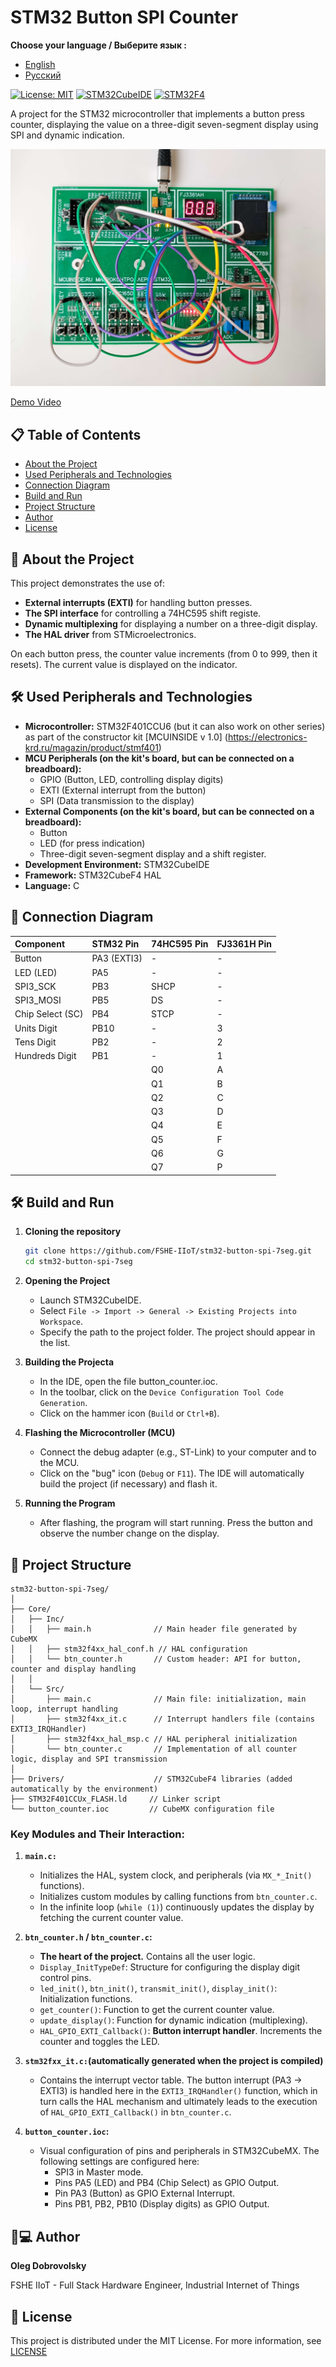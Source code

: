 # STM32 Button SPI Counter

**Choose your language / Выберите язык :**

*   [English](README.md)
*   [Русский](README.ru.md)

[![License: MIT](https://img.shields.io/badge/License-MIT-yellow.svg)](https://opensource.org/licenses/MIT)
[![STM32CubeIDE](https://img.shields.io/badge/IDE-STM32CubeIDE-%230052b1.svg?logo=stmicroelectronics)](https://www.st.com/en/development-tools/stm32cubeide.html)
[![STM32F4](https://img.shields.io/badge/MCU-STM32F4-%23032671.svg?logo=stmicroelectronics)](https://www.st.com/en/microcontrollers-microprocessors/stm32f4-series.html)

A project for the STM32 microcontroller that implements a button press counter, displaying the value on a three-digit seven-segment display using SPI and dynamic indication.

![Button Press Counter](Docs/btn_counter.jpg)

[Demo Video](Docs/btn_counter.mp4)

## 📋 Table of Contents

- [About the Project](#about-the-project)
- [Used Peripherals and Technologies](#used-peripherals-and-technologies)
- [Connection Diagram](#connection-diagram)
- [Build and Run](#build-and-run)
- [Project Structure](#project-structure)
- [Author](#author)
- [License](#license)

## 🚀 About the Project

This project demonstrates the use of:
*   **External interrupts (EXTI)** for handling button presses.
*   **The SPI interface** for controlling a 74HC595 shift registe.
*   **Dynamic multiplexing** for displaying a number on a three-digit display.
*   **The HAL driver** from STMicroelectronics.

On each button press, the counter value increments (from 0 to 999, then it resets). The current value is displayed on the indicator.

## 🛠 Used Peripherals and Technologies

*   **Microcontroller:** STM32F401CCU6 (but it can also work on other series) as part of the constructor kit [MCUINSIDE v 1.0] (https://electronics-krd.ru/magazin/product/stmf401)
*   **MCU Peripherals (on the kit's board, but can be connected on a breadboard):**
    *   GPIO (Button, LED, controlling display digits)
    *   EXTI (External interrupt from the button)
    *   SPI (Data transmission to the display)
*   **External Components (on the kit's board, but can be connected on a breadboard):**
    *   Button
    *   LED (for press indication)
    *   Three-digit seven-segment display and a shift register.
*   **Development Environment:** STM32CubeIDE
*   **Framework:** STM32CubeF4 HAL
*   **Language:** C

## 🔌 Connection Diagram

| Component | STM32 Pin |74HC595 Pin | FJ3361H Pin |
| :--- | :--- | :--- | :--- |
| Button | PA3 (EXTI3) | - | - |
| LED (LED) | PA5 | - | - |
| SPI3_SCK | PB3 | SHCP | - |
| SPI3_MOSI | PB5 | DS | - |
| Chip Select (SC) | PB4 | STCP | - |
| Units Digit | PB10 | - | 3 |
| Tens Digit | PB2 | - | 2 |
| Hundreds Digit | PB1 | - | 1 |
| | | Q0 | A |
| | | Q1 | B |
| | | Q2 | C |
| | | Q3 | D |
| | | Q4 | E |
| | | Q5 | F |
| | | Q6 | G |
| | | Q7 | P |

## 🛠 Build and Run

1.  **Cloning the repository**
    ```bash
    git clone https://github.com/FSHE-IIoT/stm32-button-spi-7seg.git
    cd stm32-button-spi-7seg
    ```

2.  **Opening the Project**
    *   Launch STM32CubeIDE.
    *   Select `File -> Import -> General -> Existing Projects into Workspace`.
    *   Specify the path to the project folder. The project should appear in the list.

3.  **Building the Projectа**
    *   In the IDE, open the file button_counter.ioc.
    *   In the toolbar, click on the `Device Configuration Tool Code Generation`.
    *   Click on the hammer icon (`Build` or `Ctrl+B`).

4.  **Flashing the Microcontroller (MCU)**
    *   Connect the debug adapter (e.g., ST-Link) to your computer and to the MCU.
    *   Click on the "bug" icon (`Debug` or `F11`). The IDE will automatically build the project (if necessary) and flash it.

5.  **Running the Program**
    *   After flashing, the program will start running. Press the button and observe the number change on the display.

## 📁 Project Structure
    
    stm32-button-spi-7seg/
    │
    ├── Core/
    │   ├── Inc/
    │   │   ├── main.h              // Main header file generated by CubeMX
    │   │   ├── stm32f4xx_hal_conf.h // HAL configuration
    │   │   └── btn_counter.h       // Custom header: API for button, counter and display handling
    │   │
    │   └── Src/
    │       ├── main.c              // Main file: initialization, main loop, interrupt handling
    │       ├── stm32f4xx_it.c      // Interrupt handlers file (contains EXTI3_IRQHandler)
    │       ├── stm32f4xx_hal_msp.c // HAL peripheral initialization
    │       └── btn_counter.c       // Implementation of all counter logic, display and SPI transmission
    │
    ├── Drivers/                    // STM32CubeF4 libraries (added automatically by the environment)
    ├── STM32F401CCUx_FLASH.ld     // Linker script
    └── button_counter.ioc         // CubeMX configuration file
    
### Key Modules and Their Interaction:

1.  **`main.c:`**

    *   Initializes the HAL, system clock, and peripherals (via `MX_*_Init()` functions).
    *   Initializes custom modules by calling functions from  `btn_counter.c`.
    *   In the infinite loop (`while (1)`) continuously updates the display by fetching the current counter value.

2.  **`btn_counter.h` / `btn_counter.c`:**

    *   **The heart of the project.** Contains all the user logic.
    *   `Display_InitTypeDef`: Structure for configuring the display digit control pins.
    *   `led_init()`, `btn_init()`, `transmit_init()`, `display_init()`: Initialization functions.
    *   `get_counter()`: Function to get the current counter value.
    *   `update_display()`: Function for dynamic indication (multiplexing).
    *   `HAL_GPIO_EXTI_Callback()`: **Button interrupt handler**. Increments the counter and toggles the LED.

3.  **`stm32fxx_it.c:`(automatically generated when the project is compiled)**

    *   Contains the interrupt vector table. The button interrupt (PA3 -> EXTI3) is handled here in the `EXTI3_IRQHandler()` function, which in turn calls the HAL mechanism and ultimately leads to the execution of  `HAL_GPIO_EXTI_Callback()` in `btn_counter.c`.

4.  **`button_counter.ioc`:**

    *   Visual configuration of pins and peripherals in STM32CubeMX. The following settings are configured here:
        *   SPI3 in Master mode.
        *   Pins PA5 (LED) and PB4 (Chip Select) as GPIO Output.
        *   Pin PA3 (Button) as GPIO External Interrupt.
        *   Pins PB1, PB2, PB10 (Display digits) as GPIO Output.

## 👨💻 Author

**Oleg Dobrovolsky**  <br>

FSHE IIoT - Full Stack Hardware Engineer, Industrial Internet of Things

## 📄 License

This project is distributed under the MIT License. For more information, see [LICENSE](https://opensource.org/licenses/MIT)
